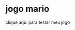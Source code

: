 # jogo mario
clique <a hrfe='https://kaiozynn.github.io/jogo-mario/'>aqui</a> para testar meu jogo
 
